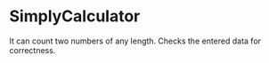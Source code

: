 # SimplyCalculator
It can count two numbers of any length. Checks the entered data for correctness.
